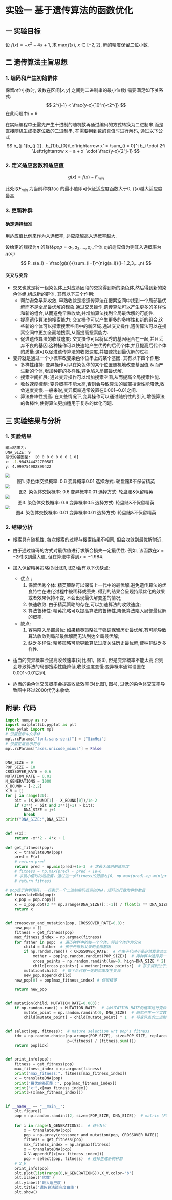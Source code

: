 # 实验一 基于遗传算法的函数优化

## 一 实验目标

设 $f(x) = -x^2 - 4x + 1$, 求 $\max f(x)$, $x \in [-2, 2]$, 解的精度保留二位小数.

## 二 遗传算法主旨思想

### 1. 编码和产生初始群体

保留$n$位小数时, 设数在区间$[x,y]$ 之间则二进制串的最小位数$j$ 需要满足如下关系式:
$$
2^{j-1} < \frac{y-x}{10^n}<2^{j}
$$
在此问题中$j=9$

在实际编程中无需先产生十进制的随机数再通过编码的方式转换为二进制串,而是直接随机生成指定位数的二进制串, 在需要用到数的真值时进行解码, 通过以下公式
$$
b_{j-1}b_{j-2}…b_{1}b_{0}\Leftrightarrow x' = \sum_{i = 0}^j b_i \cdot 2^i \Leftrightarrow x = a + x' \cdot \frac{y-x}{2^j-1}
$$

### 2. 定义适应函数和适应值

$$
g(x) = f(x) - F_{min}
$$

此处取$F_{min}$ 为当前种群$f(x)$ 的最小值即可保证适应度函数大于0, $f(x)$越大适应度最高.

### 3. 更新种群 

#### 确定选择标准

用适应值比例来作为入选概率, 适应度越高入选概率越大. 

设给定的规模为$n$ 的群体$pop={a_1,a_2, ..., a_n}$,个体 $a_i$的适应值为则其入选概率为$g(a_i)$
$$
P_s(a_i) = \frac{g(a)}{\sum_{i=1}^{n}g(a_i)}(i=1,2,3,...,n)
$$


#### 交叉与变异

- 交叉也就是将一组染色体上对应基因段的交换得到新的染色体,然后得到新的染色体组,组成新的群体. 其有以下三个作用:
  - 帮助避免早熟收敛, 早熟收敛是指遗传算法在搜索空间中找到一个局部最优解而不是全局最优解的现象.通过交叉操作,遗传算法可以产生更多的多样性和新的组合,从而避免早熟收敛,并增加算法找到全局最优解的可能性.
  - 提高遗传算法的搜索能力: 交叉操作可以产生更多的多样性和新的组合,这些新的个体可以探索搜索空间中的新区域.通过交叉操作,遗传算法可以在搜索空间中更加全面地搜索,从而提高搜索能力.
  - 促进遗传算法的收敛速度: 交叉操作可以将优秀的基因组合在一起,并且丢弃不良的基因.这种操作可以快速地产生优秀的后代个体,并且提高后代个体的质量.这可以促进遗传算法的收敛速度,并加速找到最优解的过程.
- 变异就是通过一个小概率改变染色体位串上的某个基因. 其有以下四个作用:
  - 多样性维持: 变异操作可以在染色体的某个位置随机地改变基因值,从而产生新的个体,增加种群的多样性,避免陷入局部最优解.
  - 搜索空间扩展: 通过变异操作可以增加搜索空间,从而提高全局搜索性能.
  - 收敛速度控制: 变异概率不能太高,否则会导致算法的局部搜索性能降低,收敛速度变慢.一般来说,变异概率通常设置在0.001~0.01之间.
  - 算法鲁棒性提高: 在某些情况下,变异操作可以通过随机性的引入,增强算法的鲁棒性,使得算法更加适用于复杂的优化问题.



## 三 实验结果与分析

### 1. 实验结果

```cmd
输出结果为:
DNA_SIZE: 9
最优的基因型:  [0 0 0 0 0 0 0 1 0]
x: -1.984344422700587
y: 4.999754902899422
```

<img src="Figure_1.png" style="zoom:80%;" />

<center>图1. 染色体交换概率: 0.6	变异概率0.01	选择方式: 轮盘赌&不保留精英</center>

<img src="Figure_2.png" style="zoom:80%;" />

<center>图2. 染色体交换概率: 0.6	变异概率0.01	选择方式: 轮盘赌&保留精英</center>

<img src="Figure_1变异.png" style="zoom:80%;" />

<center>图3. 染色体交换概率: 0.6	变异概率0.5	选择方式: 轮盘赌&不保留精英</center>

<img src="Figure_1_交叉.png" style="zoom:80%;" />

<center>图4. 染色体交换概率: 0.01	变异概率0.01	选择方式: 轮盘赌&不保留精英</center>

### 2. 结果分析

- 搜索具有随机性, 每次搜索的过程与搜索结果不相同, 但会收敛到最优解附近.
- 由于通过编码的方式对最优值进行求解会损失一定最优性. 例如, 该函数在$x=-2$时取到最大值, 但在算法中得到$x=-1.984$.
- 加入保留精英策略(对比图1, 图2)会有以下优缺点: 
  - 优点 :
    1. 保留优秀个体: 精英策略可以保留上一代中的最优解,避免遗传算法的优良特性在进化过程中被稀释或丢失. 得到的结果会呈现持续优化的效果或者效果保持不变, 不会出现最优解变差的情况; 
    2. 快速收敛: 由于精英策略的存在,可以加速算法的收敛速度; 
    3. 算法鲁棒性: 精英策略可以提高算法的鲁棒性,降低算法陷入局部最优解的概率.
  - 缺点:
    1. 容易陷入局部最优: 如果精英策略过于强调保留历史最优解,有可能导致算法收敛到局部最优解而无法到达全局最优解; 
    2. 缺乏多样性: 精英策略可能导致算法过度关注历史最优解,使种群缺乏多样性.

- 适当的变异概率会提高收敛速率(对比图1，图3), 但是变异概率不能太高,否则会导致算法的局部搜索性能降低,收敛速度变慢.变异概率通常设置在0.001~0.01之间.

- 适当的染色体交叉概率会提高收敛效率(对比图1, 图4), 过低的染色体交叉率导致图中经过2000代仍未收敛.

## 附录: 代码

```python
import numpy as np
import matplotlib.pyplot as plt
from pylab import mpl
# 设置显示中文字体
mpl.rcParams["font.sans-serif"] = ["SimHei"]
# 设置正常显示符号
mpl.rcParams["axes.unicode_minus"] = False


DNA_SIZE = 9
POP_SIZE = 10
CROSSOVER_RATE = 0.6
MUTATION_RATE = 0.01
N_GENERATIONS = 1000
X_BOUND = [-2,2]
X_V = []
for j in range(30):
    bit = (X_BOUND[1] - X_BOUND[0])/1e-2
    if (2**j < bit and 2**(j+1) > bit):
        DNA_SIZE = j+1
        break
print("DNA_SIZE:",DNA_SIZE)
        

def F(x):
    return -x**2 - 4*x + 1  

def get_fitness(pop):
    x = translateDNA(pop)
    pred = F(x)
    # return pred
    return pred - np.min(pred)+1e-3  # 求最大值时的适应度
    # fitness = np.max(pred) - pred + 1e-6 
    # 求最小值时的适应度，通过这一步fitness的范围为[0, np.max(pred)-np.min(pred)]
    # return fitness

# pop表示种群矩阵，一行表示一个二进制编码表示的DNA，矩阵的行数为种群数目
def translateDNA(pop):  
    x_pop = pop.copy()  
    x = x_pop.dot(2 ** np.arange(DNA_SIZE)[::-1]) / float(2 ** DNA_SIZE - 1) * (X_BOUND[1] - X_BOUND[0]) + X_BOUND[0]
    return x


def crossover_and_mutation(pop, CROSSOVER_RATE=0.8):
    new_pop = []
    fitness = get_fitness(pop)
    max_fitness_index = np.argmax(fitness)
    for father in pop:  # 遍历种群中的每一个个体，将该个体作为父亲
        child = father  # 孩子先得到父亲的全部基因
        if np.random.rand() < CROSSOVER_RATE:  # 产生子代时不是必然发生交叉，而是以一定的概率发生交叉
            mother = pop[np.random.randint(POP_SIZE)]  # 再种群中选择另一个个体，并将该个体作为母亲
            cross_points = np.random.randint(low=0, high=DNA_SIZE * 2)  # 随机产生交叉的点
            child[cross_points:] = mother[cross_points:]  # 孩子得到位于交叉点后的母亲的基因
        mutation(child)  # 每个后代有一定的机率发生变异
        new_pop.append(child)
    new_pop[0] = pop[max_fitness_index] # 保留精英

    return new_pop


def mutation(child, MUTATION_RATE=0.003):
    if np.random.rand() < MUTATION_RATE:  # 以MUTATION_RATE的概率进行变异
        mutate_point = np.random.randint(0, DNA_SIZE)  # 随机产生一个实数，代表要变异基因的位置
        child[mutate_point] = child[mutate_point] ^ 1  # 将变异点的二进制位反转


def select(pop, fitness):  # nature selection wrt pop's fitness
    idx = np.random.choice(np.arange(POP_SIZE), size=POP_SIZE, replace=True,
                           p=(fitness) / (fitness.sum()))
    return pop[idx]


def print_info(pop):
    fitness = get_fitness(pop)
    max_fitness_index = np.argmax(fitness)
    print("max_fitness:", fitness[max_fitness_index])
    x = translateDNA(pop)
    print("最优的基因型：", pop[max_fitness_index])
    print("x:",x[max_fitness_index])
    print(F(x[max_fitness_index]))


if __name__ == "__main__":
    plt.figure()
    pop = np.random.randint(2, size=(POP_SIZE, DNA_SIZE))  # matrix (POP_SIZE, DNA_SIZE)
    
    for i in range(N_GENERATIONS):  # 迭代N代
        x = translateDNA(pop)
        pop = np.array(crossover_and_mutation(pop, CROSSOVER_RATE))
        fitness = get_fitness(pop)
        max_fitness_index = np.argmax(fitness)
        x = translateDNA(pop)
        X_V.append(F(x[max_fitness_index]))
        pop = select(pop, fitness)  # 选择生成新的种群
    # X_V
    print_info(pop)
    plt.plot(list(range(0,N_GENERATIONS)),X_V,color='b')
    plt.xlabel('代数')
    plt.ylabel('最大适应度')
    plt.title('遗传算法适应度曲线')
    plt.show()
```

